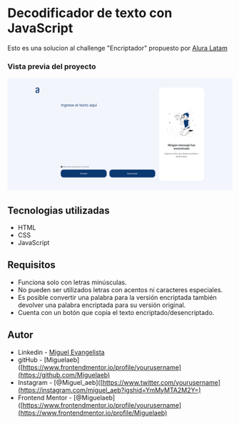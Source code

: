 # Decodificador de texto con JavaScript

Esto es una solucion al challenge "Encriptador" propuesto por [Alura Latam](https://www.aluracursos.com/)

### Vista previa del proyecto

![previw](./design/FireShot%20Capture%20003%20-%20Document%20-%20miguelaeb.github.io.png)

## Tecnologias utilizadas

- HTML <br>
- CSS <br>
- JavaScript

## Requisitos 

- Funciona solo con letras minúsculas. <br>
- No pueden ser utilizados letras con acentos ni caracteres especiales. <br>
- Es posible convertir una palabra para la versión encriptada también devolver una palabra encriptada para su versión original. <br>
- Cuenta con un botón que copia el texto encriptado/desencriptado.

## Autor

- Linkedin - [Miguel Evangelista](https://www.linkedin.com/in/miguel-evangelista-8458b9150/)
- gitHub - [Miguelaeb]([https://www.frontendmentor.io/profile/yourusername](https://github.com/Miguelaeb)
- Instagram - [@Miguel_aeb]([https://www.twitter.com/yourusername](https://instagram.com/miguel_aeb?igshid=YmMyMTA2M2Y=)
- Frontend Mentor - [@Miguelaeb]([https://www.frontendmentor.io/profile/yourusername](https://www.frontendmentor.io/profile/Miguelaeb)
